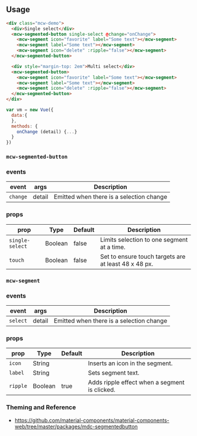 ## Usage

```html
<div class="mcw-demo">
  <div>Single select</div>
  <mcw-segmented-button single-select @change="onChange">
    <mcw-segment icon="favorite" label="Some text"></mcw-segment>
    <mcw-segment label="Some text"></mcw-segment>
    <mcw-segment icon="delete" :ripple="false"></mcw-segment>
  </mcw-segmented-button>

  <div style="margin-top: 2em">Multi select</div>
  <mcw-segmented-button>
    <mcw-segment icon="favorite" label="Some text"></mcw-segment>
    <mcw-segment label="Some text"></mcw-segment>
    <mcw-segment icon="delete" :ripple="false"></mcw-segment>
  </mcw-segmented-button>
</div>
```

```javascript
var vm = new Vue({
  data:{
  },
  methods: {
    onChange (detail) {...}
  }
})
```

### `mcw-segmented-button`

### events

| event    | args   | Description                              |
| -------- | ------ | ---------------------------------------- |
| `change` | detail | Emitted when there is a selection change |

### props

| prop            | Type    | Default | Description                                          |
| --------------- | ------- | ------- | ---------------------------------------------------- |
| `single-select` | Boolean | false   | Limits selection to one segment at a time.           |
| `touch`         | Boolean | false   | Set to ensure touch targets are at least 48 x 48 px. |

### `mcw-segment`

### events

| event    | args   | Description                              |
| -------- | ------ | ---------------------------------------- |
| `select` | detail | Emitted when there is a selection change |

### props

| prop     | Type    | Default | Description                                   |
| -------- | ------- | ------- | --------------------------------------------- |
| `icon`   | String  |         | Inserts an icon in the segment.               |
| `label`  | String  |         | Sets segment text.                            |
| `ripple` | Boolean | true    | Adds ripple effect when a segment is clicked. |

### Theming and Reference

- <https://github.com/material-components/material-components-web/tree/master/packages/mdc-segmentedbutton>
